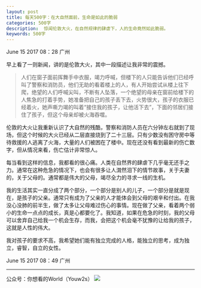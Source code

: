 ```yaml
---
layout: post
title: 每天500字：在大自然面前，生命是如此的脆弱
categories: 500字
description:  惊闻伦敦大火，在自然规律的肆虐下，人的生命竟然如此脆弱。
keywords: 500字
---
```


June 15 2017  08：28 广州

早上看了一则新闻，讲的是伦敦大火，其中一段描述让我非常的震撼。

> 人们在窗子面前挥舞手中衣服，竭力呼喊，但楼下的人只能告诉他们已经呼叫了警察和消防员，他们无助的看着楼上的人，有人开始尝试从楼上往下爬，绝望的人们呼喊尖叫，不断有人坠落，一个绝望的母亲在窗前给楼下的人焦急的打着手势，她准备把自己的孩子丢下去，火势很大，孩子的衣服已经着火，她声嘶力竭的叫着“接住我的孩子，让他活下去”，下面的邻居们接住了孩子，但这个母亲却被火海吞噬。

伦敦的大火让我重新认识了大自然的残酷，警察和消防人员在六分钟左右就到了现场，但这个时候的大火已经从二层直接烧到了二十三层。只有少数没有困守房中等待救援的人逃离了火海，大量的人们被困在了楼中。现在还没有看到最新的伤亡数字，但从情况来看，伤亡估计非常惊人。

每当看到这样的信息，我都看的很心痛。人类在自然界的肆虐下几乎毫无还手之力。通常在这种危急的情况下，也会有很多让人潸然泪下的情节故事，关于夫妻的，关于父母的。通常都是伟大的父母，竭尽全力的寻求一线的生机。

我的生活其实一直分成了两个部分，一个部分是别人的儿子，一个部分是就是现在，是孩子的父亲。通常只有成为了父亲的人才能体会到父母的艰辛和付出。在我没心没肺的前半生，做了太多让父母难过伤心的事情。现在做了父亲，看着两个弱小的生命一点点的成长，真是心都要化了。我知道，如果在危急的时刻，我的父母可以舍弃自己给我一个机会生存，而我，会把这个机会毫不犹豫的让给我的孩子，这就是人性的伟大。

我对孩子的要求不高，我希望她们能有独立完成的人格，能独立的思考，成为独立，睿智，自立的女性。


June 15 2017  08：49 广州

---- 
公众号：你想看的World（Youw2s）
![][image-1]

[image-1]:	http://upload-images.jianshu.io/upload_images/3342594-dca1f89eba3e50ca.jpg?imageMogr2/auto-orient/strip%7CimageView2/2/w/1240